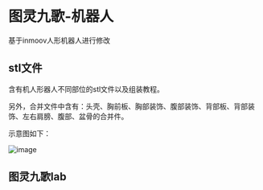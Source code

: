 <h1>图灵九歌-机器人</h1>

基于inmoov人形机器人进行修改

<h2>stl文件</h2>

含有机人形器人不同部位的stl文件以及组装教程。

另外，合并文件中含有：头壳、胸前板、胸部装饰、腹部装饰、背部板、背部装饰、左右肩膀、腹部、盆骨的合并件。

示意图如下：

![image](https://github.com/user-attachments/assets/57b1f3f1-ab3b-45e0-8622-2d59808eef2d)


<h2>图灵九歌lab</h2>
